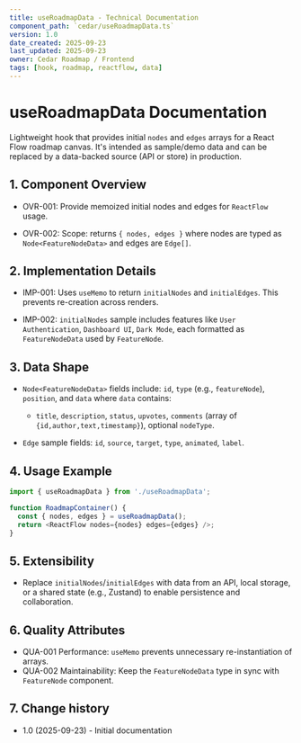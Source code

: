 ```yaml
---
title: useRoadmapData - Technical Documentation
component_path: `cedar/useRoadmapData.ts`
version: 1.0
date_created: 2025-09-23
last_updated: 2025-09-23
owner: Cedar Roadmap / Frontend
tags: [hook, roadmap, reactflow, data]
---
```


# useRoadmapData Documentation

Lightweight hook that provides initial `nodes` and `edges` arrays for a React Flow roadmap canvas. It's intended as sample/demo data and can be replaced by a data-backed source (API or store) in production.

## 1. Component Overview

- OVR-001: Provide memoized initial nodes and edges for `ReactFlow` usage.

- OVR-002: Scope: returns `{ nodes, edges }` where nodes are typed as `Node<FeatureNodeData>` and edges are `Edge[]`.

## 2. Implementation Details

- IMP-001: Uses `useMemo` to return `initialNodes` and `initialEdges`. This prevents re-creation across renders.

- IMP-002: `initialNodes` sample includes features like `User Authentication`, `Dashboard UI`, `Dark Mode`, each formatted as `FeatureNodeData` used by `FeatureNode`.

## 3. Data Shape

- `Node<FeatureNodeData>` fields include: `id`, `type` (e.g., `featureNode`), `position`, and `data` where `data` contains:
  - `title`, `description`, `status`, `upvotes`, `comments` (array of `{id,author,text,timestamp}`), optional `nodeType`.

- `Edge` sample fields: `id`, `source`, `target`, `type`, `animated`, `label`.

## 4. Usage Example

```ts
import { useRoadmapData } from './useRoadmapData';

function RoadmapContainer() {
  const { nodes, edges } = useRoadmapData();
  return <ReactFlow nodes={nodes} edges={edges} />;
}
```

## 5. Extensibility

- Replace `initialNodes`/`initialEdges` with data from an API, local storage, or a shared state (e.g., Zustand) to enable persistence and collaboration.

## 6. Quality Attributes

- QUA-001 Performance: `useMemo` prevents unnecessary re-instantiation of arrays.
- QUA-002 Maintainability: Keep the `FeatureNodeData` type in sync with `FeatureNode` component.

## 7. Change history

- 1.0 (2025-09-23) - Initial documentation
